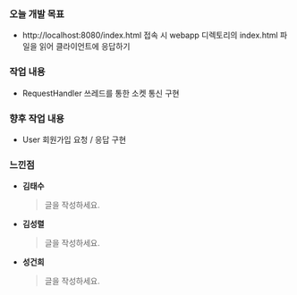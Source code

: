### 오늘 개발 목표
* http://localhost:8080/index.html 접속 시 webapp 디렉토리의 index.html 파일을 읽어 클라이언트에 응답하기

### 작업 내용
* RequestHandler 쓰레드를 통한 소켓 통신 구현

### 향후 작업 내용
* User 회원가입 요청 / 응답 구현

### 느낀점

* **김태수**

    > 글을 작성하세요.



* **김성렬**

    > 글을 작성하세요.



* **성건희**
   
    > 글을 작성하세요.

